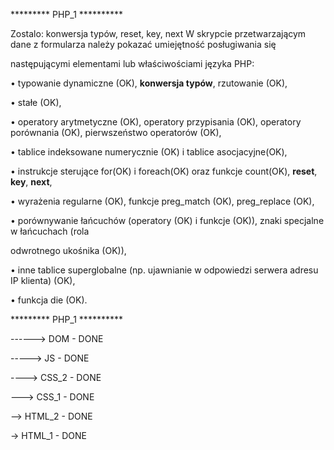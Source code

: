 ********* PHP_1 **********

Zostalo: konwersja typów, reset, key, next
W skrypcie przetwarzającym dane z formularza należy pokazać umiejętność posługiwania się

następującymi elementami lub właściwościami języka PHP:

• typowanie dynamiczne (OK), <b>konwersja typów</b>, rzutowanie (OK),

• stałe (OK),

• operatory arytmetyczne (OK), operatory przypisania (OK), operatory porównania (OK), pierwszeństwo operatorów (OK),

• tablice indeksowane numerycznie (OK) i tablice asocjacyjne(OK),

• instrukcje sterujące for(OK) i foreach(OK) oraz funkcje count(OK), <b>reset</b>, <b>key</b>, <b>next</b>,

• wyrażenia regularne (OK), funkcje preg_match (OK), preg_replace (OK),

• porównywanie łańcuchów (operatory (OK) i funkcje (OK)), znaki specjalne w łańcuchach (rola

odwrotnego ukośnika (OK)),

• inne tablice superglobalne (np. ujawnianie w odpowiedzi serwera adresu IP klienta) (OK),

• funkcja die (OK).

********* PHP_1 **********

------> DOM - DONE

-----> JS - DONE

----> CSS_2 - DONE

---> CSS_1 - DONE

--> HTML_2 - DONE

-> HTML_1 - DONE
